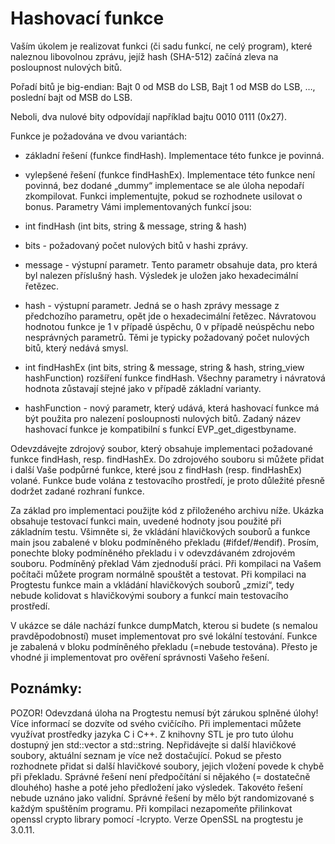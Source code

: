 # Hashovací funkce

Vaším úkolem je realizovat funkci (či sadu funkcí, ne celý program), které naleznou libovolnou zprávu, jejíž hash (SHA-512) začíná zleva na posloupnost nulových bitů.

Pořadí bitů je big-endian: Bajt 0 od MSB do LSB, Bajt 1 od MSB do LSB, …, poslední bajt od MSB do LSB.

Neboli, dva nulové bity odpovídají například bajtu 0010 0111 (0x27).

Funkce je požadována ve dvou variantách:

 - základní řešení (funkce findHash). Implementace této funkce je povinná.
 - vylepšené řešení (funkce findHashEx). Implementace této funkce není povinná, bez dodané „dummy“ implementace se ale úloha nepodaří zkompilovat. Funkci implementujte, pokud se rozhodnete usilovat o bonus.
Parametry Vámi implementovaných funkcí jsou:

 - int findHash (int bits, string & message, string & hash)
 - bits - požadovaný počet nulových bitů v hashi zprávy.
 - message - výstupní parametr. Tento parametr obsahuje data, pro která byl nalezen příslušný hash. Výsledek je uložen jako hexadecimální řetězec.
 - hash - výstupní parametr. Jedná se o hash zprávy message z předchozího parametru, opět jde o hexadecimální řetězec.
Návratovou hodnotou funkce je 1 v případě úspěchu, 0 v případě neúspěchu nebo nesprávných parametrů. Těmi je typicky požadovaný počet nulových bitů, který nedává smysl.
 - int findHashEx (int bits, string & message, string & hash, string_view hashFunction)
rozšíření funkce findHash. Všechny parametry i návratová hodnota zůstavají stejné jako v případě základní varianty.
 - hashFunction - nový parametr, který udává, která hashovací funkce má být použita pro nalezení posloupnosti nulových bitů. Zadaný název hashovací funkce je kompatibilní s funkcí EVP_get_digestbyname.

Odevzdávejte zdrojový soubor, který obsahuje implementaci požadované funkce findHash, resp. findHashEx. Do zdrojového souboru si můžete přidat i další Vaše podpůrné funkce, které jsou z findHash (resp. findHashEx) volané. Funkce bude volána z testovacího prostředí, je proto důležité přesně dodržet zadané rozhraní funkce.

Za základ pro implementaci použijte kód z přiloženého archivu níže. Ukázka obsahuje testovací funkci main, uvedené hodnoty jsou použité při základním testu. Všimněte si, že vkládání hlavičkových souborů a funkce main jsou zabalené v bloku podmíněného překladu (#ifdef/#endif). Prosím, ponechte bloky podmíněného překladu i v odevzdávaném zdrojovém souboru. Podmíněný překlad Vám zjednoduší práci. Při kompilaci na Vašem počítači můžete program normálně spouštět a testovat. Při kompilaci na Progtestu funkce main a vkládání hlavičkových souborů „zmizí“, tedy nebude kolidovat s hlavičkovými soubory a funkcí main testovacího prostředí.

V ukázce se dále nachází funkce dumpMatch, kterou si budete (s nemalou pravděpodobností) muset implementovat pro své lokální testování. Funkce je zabalená v bloku podmíněného překladu (=nebude testována). Přesto je vhodné ji implementovat pro ověření správnosti Vašeho řešení.

## Poznámky:

POZOR! Odevzdaná úloha na Progtestu nemusí být zárukou splněné úlohy! Více informací se dozvíte od svého cvičícího.
Při implementaci můžete využívat prostředky jazyka C i C++. Z knihovny STL je pro tuto úlohu dostupný jen std::vector a std::string.
Nepřidávejte si další hlavičkové soubory, aktuální seznam je více než dostačující. Pokud se přesto rozhodnete přidat si další hlavičkové soubory, jejich vložení povede k chybě při překladu.
Správné řešení není předpočítání si nějakého (= dostatečně dlouhého) hashe a poté jeho předložení jako výsledek. Takovéto řešení nebude uznáno jako validní. Správné řešení by mělo být randomizované s každým spuštěním programu.
Při kompilaci nezapomeňte přilinkovat openssl crypto library pomocí -lcrypto.
Verze OpenSSL na progtestu je 3.0.11.

